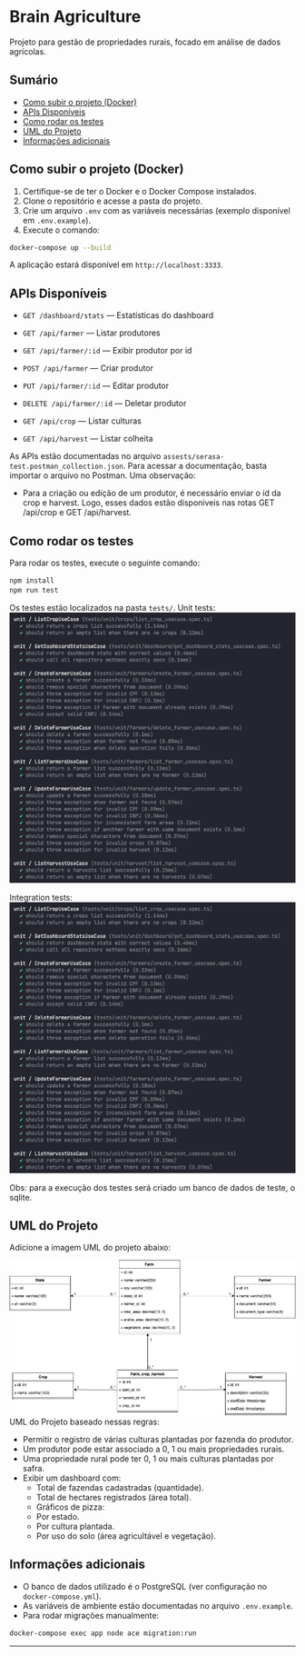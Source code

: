 # Brain Agriculture

Projeto para gestão de propriedades rurais, focado em análise de dados agrícolas.

## Sumário
- [Como subir o projeto (Docker)](#como-subir-o-projeto-docker)
- [APIs Disponíveis](#apis-disponiveis)
- [Como rodar os testes](#como-rodar-os-testes)
- [UML do Projeto](#uml-do-projeto)
- [Informações adicionais](#informacoes-adicionais)

## Como subir o projeto (Docker)

1. Certifique-se de ter o Docker e o Docker Compose instalados.
2. Clone o repositório e acesse a pasta do projeto.
3. Crie um arquivo `.env` com as variáveis necessárias (exemplo disponível em `.env.example`).
4. Execute o comando:

```bash
docker-compose up --build
```

A aplicação estará disponível em `http://localhost:3333`.

## APIs Disponíveis

- `GET /dashboard/stats` — Estatísticas do dashboard

- `GET /api/farmer` — Listar produtores
- `GET /api/farmer/:id` — Exibir produtor por id
- `POST /api/farmer` — Criar produtor
- `PUT /api/farmer/:id` — Editar produtor
- `DELETE /api/farmer/:id` — Deletar produtor

- `GET /api/crop` — Listar culturas
- `GET /api/harvest` — Listar colheita

As APIs estão documentadas no arquivo `assests/serasa-test.postman_collection.json`.
Para acessar a documentação, basta importar o arquivo no Postman.
Uma observação: 
  - Para a criação ou edição de um produtor, é necessário enviar o id da crop e harvest. Logo, esses dados estão disponiveis nas rotas GET /api/crop e GET /api/harvest.

## Como rodar os testes
Para rodar os testes, execute o seguinte comando:

```bash
npm install
npm run test
```

Os testes estão localizados na pasta `tests/`.
Unit tests:
![units](assests/unit_tests.png)

Integration tests:
![integratio](assests/unit_tests.png)

Obs: para a execução dos testes será criado um banco de dados de teste, o sqlite.

## UML do Projeto

Adicione a imagem UML do projeto abaixo:

![UML do Projeto](assests/brain_agriculture.jpg)
UML do Projeto baseado nessas regras:
- Permitir o registro de várias culturas plantadas por fazenda do produtor.
- Um produtor pode estar associado a 0, 1 ou mais propriedades rurais.
- Uma propriedade rural pode ter 0, 1 ou mais culturas plantadas por safra.
- Exibir um dashboard com:
  - Total de fazendas cadastradas (quantidade).
  - Total de hectares registrados (área total).
  - Gráficos de pizza:
  - Por estado.
  - Por cultura plantada.
  - Por uso do solo (área agricultável e vegetação).

## Informações adicionais

- O banco de dados utilizado é o PostgreSQL (ver configuração no `docker-compose.yml`).
- As variáveis de ambiente estão documentadas no arquivo `.env.example`.
- Para rodar migrações manualmente:

```bash
docker-compose exec app node ace migration:run
```

---
